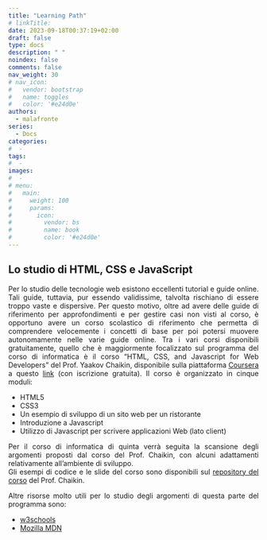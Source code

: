 ```yaml
---
title: "Learning Path"
# linkTitle:
date: 2023-09-18T00:37:19+02:00
draft: false
type: docs
description: " "
noindex: false
comments: false
nav_weight: 30
# nav_icon:
#   vendor: bootstrap
#   name: toggles
#   color: '#e24d0e'
authors:
  - malafronte
series:
  - Docs
categories:
#  - 
tags:
#  - 
images:
#  - 
# menu:
#   main:
#     weight: 100
#     params:
#       icon:
#         vendor: bs
#         name: book
#         color: '#e24d0e'
---
```

<style>p {text-align: justify}</style>

## Lo studio di HTML, CSS e JavaScript

Per lo studio delle tecnologie web esistono eccellenti tutorial e guide online. Tali guide, tuttavia, pur essendo validissime, talvolta rischiano di essere troppo vaste e dispersive. Per questo motivo, oltre ad avere delle guide di riferimento per approfondimenti e per gestire casi non visti al corso, è opportuno avere un corso scolastico di riferimento che permetta di comprendere velocemente i concetti di base per poi potersi muovere autonomamente nelle varie guide online. Tra i vari corsi disponibili gratuitamente, quello che è maggiormente focalizzato sul programma del corso di informatica è il corso “HTML, CSS, and Javascript for Web Developers” del Prof. Yaakov Chaikin, disponibile sulla piattaforma [Coursera](https://www.coursera.org/) a questo [link](https://www.coursera.org/learn/html-css-javascript-for-web-developers/) (con iscrizione gratuita).
Il corso è organizzato in cinque moduli:

* HTML5
* CSS3
* Un esempio di sviluppo di un sito web per un ristorante
* Introduzione a Javascript
* Utilizzo di Javascript per scrivere applicazioni Web (lato client)  

Per il corso di informatica di quinta verrà seguita la scansione degli argomenti proposti dal corso del Prof. Chaikin, con alcuni adattamenti relativamente all’ambiente di sviluppo.  
Gli esempi di codice e le slide del corso sono disponibili sul [repository del corso](https://github.com/jhu-ep-coursera/fullstack-course4) del Prof. Chaikin.

Altre risorse molto utili per lo studio degli argomenti di questa parte del programma sono:

* [w3schools](https://www.w3schools.com/)
* [Mozilla MDN](https://developer.mozilla.org/en-US/)
